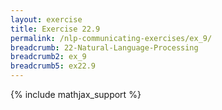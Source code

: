 ```yaml
---
layout: exercise
title: Exercise 22.9
permalink: /nlp-communicating-exercises/ex_9/
breadcrumb: 22-Natural-Language-Processing
breadcrumb2: ex_9
breadcrumb5: ex22.9
---
```


{% include mathjax_support %}

